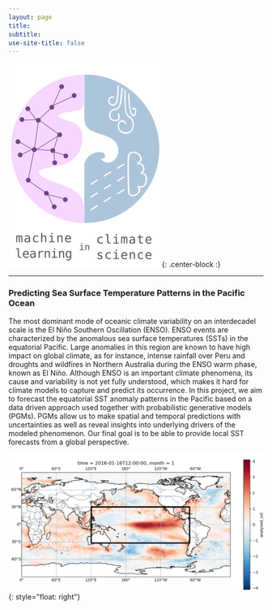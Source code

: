 ```yaml
---
layout: page
title:
subtitle:
use-site-title: false
---
```

![MLCS-Logo](/img/mlcs_logo_small.png){: .center-block :}

***

### Predicting Sea Surface Temperature Patterns in the Pacific Ocean
The most dominant mode of oceanic climate variability on an interdecadel scale is the El Niño Southern Oscillation (ENSO). ENSO events are characterized by the anomalous sea surface temperatures (SSTs) in the equatorial Pacific. Large anomalies in this region are known to have high impact on global climate, as for instance, intense rainfall over Peru and droughts and wildfires in Northern Australia during the ENSO warm phase, known as El Niño. Although ENSO is an important climate phenomena, its cause and variability is not yet fully understood, which makes it hard for climate models to capture and predict its occurrence. In this project, we aim to forecast the equatorial SST anomaly patterns in the Pacific based on a data driven approach used together with probabilistic generative models (PGMs). PGMs allow us to make spatial and temporal predictions with uncertainties as well as reveal insights into underlying drivers of the modeled phenomenon. Our final goal is to be able to provide local SST forecasts from a global perspective.

![SSTA-2016](/img/ssta_elnino_2016.png){: style="float: right"}